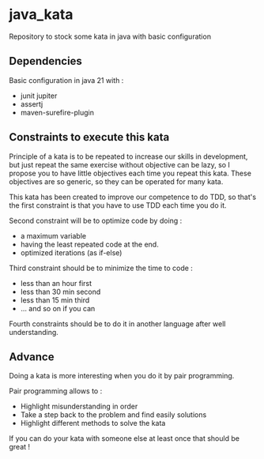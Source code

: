 # java_kata
Repository to stock some kata in java with basic configuration

## Dependencies

Basic configuration in java 21 with :
* junit jupiter
* assertj
* maven-surefire-plugin

## Constraints to execute this kata

Principle of a kata is to be repeated to increase our skills in development, but just repeat the same exercise without objective can be lazy, so I propose you to have little objectives each time you repeat this kata. These objectives are so generic, so they can be operated for many kata.

This kata has been created to improve our competence to do TDD, so that's the first constraint is that you have to use TDD each time you do it.

Second constraint will be to optimize code by doing :
* a maximum variable
* having the least repeated code at the end.
* optimized iterations (as if-else)

Third constraint should be to minimize the time to code :
* less than an hour first
* less than 30 min second
* less than 15 min third
* ... and so on if you can

Fourth constraints should be to do it in another language after well understanding.

## Advance

Doing a kata is more interesting when you do it by pair programming. 

Pair programming allows to :
* Highlight misunderstanding in order
* Take a step back to the problem and find easily solutions
* Highlight different methods to solve the kata

If you can do your kata with someone else at least once that should be great !

